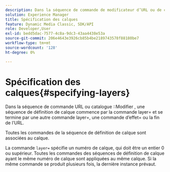 ```yaml
---
description: Dans la séquence de commande de modificateur d’URL ou de catalogue, une séquence de définition de calque commence par la commande layer= et se termine par une autre commande layer=, une commande d’effet= ou la fin de l’URL.
solution: Experience Manager
title: Spécification des calques
feature: Dynamic Media Classic, SDK/API
role: Developer,User
exl-id: bedd5dac-7577-4c8a-9dc3-43aa4438e53a
source-git-commit: 206e4643e3926cb85b4be2189743578f88180be7
workflow-type: tm+mt
source-wordcount: '128'
ht-degree: 0%

---
```


# Spécification des calques{#specifying-layers}

Dans la séquence de commande URL ou catalogue ::Modifier , une séquence de définition de calque commence par la commande layer= et se termine par une autre commande layer=, une commande d’effet= ou la fin de l’URL.

Toutes les commandes de la séquence de définition de calque sont associées au calque.

La commande `layer=` spécifie un numéro de calque, qui doit être un entier 0 ou supérieur. Toutes les commandes des séquences de définition de calque ayant le même numéro de calque sont appliquées au même calque. Si la même commande se produit plusieurs fois, la dernière instance prévaut.
